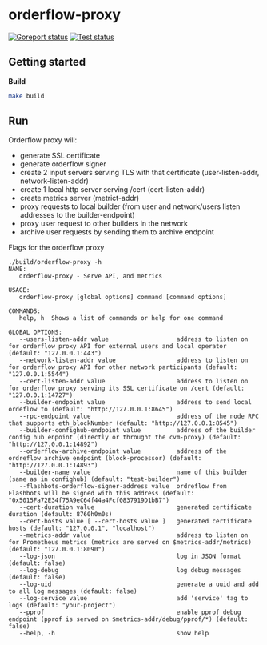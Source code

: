 # orderflow-proxy

[![Goreport status](https://goreportcard.com/badge/github.com/flashbots/tdx-orderflow-proxy)](https://goreportcard.com/report/github.com/flashbots/go-template)
[![Test status](https://github.com/flashbots/tdx-orderflow-proxy/actions/workflows/checks.yml/badge.svg?branch=main)](https://github.com/flashbots/go-template/actions?query=workflow%3A%22Checks%22)

## Getting started

**Build**

```bash
make build
```

## Run

Orderflow proxy will: 

* generate SSL certificate
* generate orderflow signer
* create 2 input servers serving TLS with that certificate (user-listen-addr, network-listen-addr)
* create 1 local http server serving /cert  (cert-listen-addr)
* create metrics server (metrict-addr)
* proxy requests to local builder (from user and network/users listen addresses to the builder-endpoint)
* proxy user request to other builders in the network
* archive user requests by sending them to archive endpoint

Flags for the orderflow proxy

```
./build/orderflow-proxy -h 
NAME:
   orderflow-proxy - Serve API, and metrics

USAGE:
   orderflow-proxy [global options] command [command options] 

COMMANDS:
   help, h  Shows a list of commands or help for one command

GLOBAL OPTIONS:
   --users-listen-addr value                   address to listen on for orderflow proxy API for external users and local operator (default: "127.0.0.1:443")
   --network-listen-addr value                 address to listen on for orderflow proxy API for other network participants (default: "127.0.0.1:5544")
   --cert-listen-addr value                    address to listen on for orderflow proxy serving its SSL certificate on /cert (default: "127.0.0.1:14727")
   --builder-endpoint value                    address to send local ordeflow to (default: "http://127.0.0.1:8645")
   --rpc-endpoint value                        address of the node RPC that supports eth_blockNumber (default: "http://127.0.0.1:8545")
   --builder-confighub-endpoint value          address of the builder config hub enpoint (directly or throught the cvm-proxy) (default: "http://127.0.0.1:14892")
   --orderflow-archive-endpoint value          address of the ordreflow archive endpoint (block-processor) (default: "http://127.0.0.1:14893")
   --builder-name value                        name of this builder (same as in confighub) (default: "test-builder")
   --flashbots-orderflow-signer-address value  ordreflow from Flashbots will be signed with this address (default: "0x5015Fa72E34f75A9eC64f44a4Fcf0837919D1bB7")
   --cert-duration value                       generated certificate duration (default: 8760h0m0s)
   --cert-hosts value [ --cert-hosts value ]   generated certificate hosts (default: "127.0.0.1", "localhost")
   --metrics-addr value                        address to listen on for Prometheus metrics (metrics are served on $metrics-addr/metrics) (default: "127.0.0.1:8090")
   --log-json                                  log in JSON format (default: false)
   --log-debug                                 log debug messages (default: false)
   --log-uid                                   generate a uuid and add to all log messages (default: false)
   --log-service value                         add 'service' tag to logs (default: "your-project")
   --pprof                                     enable pprof debug endpoint (pprof is served on $metrics-addr/debug/pprof/*) (default: false)
   --help, -h                                  show help
```
